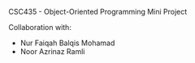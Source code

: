 CSC435 - Object-Oriented Programming Mini Project

Collaboration with:
- Nur Faiqah Balqis Mohamad
- Noor Azrinaz Ramli


